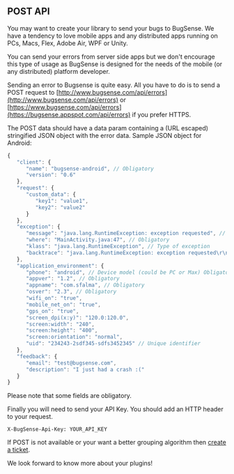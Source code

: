 ## POST API

You may want to create your library to send your bugs to BugSense. We have a tendency to love mobile apps and any distributed apps running on PCs, Macs, Flex, Adobe Air, WPF or Unity.

You can send your errors from server side apps but we don't encourage this type of usage as BugSense is designed for the needs of the mobile (or any distributed) platform developer.

Sending an error to Bugsense is quite easy. All you have to do is to send a POST request to [http://www.bugsense.com/api/errors](http://www.bugsense.com/api/errors) or [https://www.bugsense.com/api/errors](https://bugsense.appspot.com/api/errors) if you prefer HTTPS.

The POST data should have a data param containing a (URL escaped) stringified JSON object with the error data. Sample JSON object for Android:

```js
{
   "client": {
      "name": "bugsense-android", // Obligatory
      "version": "0.6"
   },
   "request": {
      "custom_data": {
         "key1": "value1",
         "key2": "value2"
      }
   },
   "exception": {
      "message": "java.lang.RuntimeException: exception requested", // Obligatory
      "where": "MainActivity.java:47", // Obligatory
      "klass": "java.lang.RuntimeException", // Type of exception
      "backtrace": "java.lang.RuntimeException: exception requested\r\nat com.sfalma.trace.example.MainActivity$1.onClick(MainActivity.java:47)\r\nat android.view.View.performClick(View.java:2408)\r\nat android.view.View$PerformClick.run(View.java:8816)\r\nat android.os.Handler.handleCallback(Handler.java:587)\r\nat android.os.Handler.dispatchMessage(Handler.java:92)\r\nat android.os.Looper.loop(Looper.java:123)\r\nat android.app.ActivityThread.main(ActivityThread.java:4627)\r\nat java.lang.reflect.Method.invokeNative(Native Method)\r\nat java.lang.reflect.Method.invoke(Method.java:521)\r\nat com.android.internal.os.ZygoteInit$MethodAndArgsCaller.run(ZygoteInit.java:868)\r\nat com.android.internal.os.ZygoteInit.main(ZygoteInit.java:626)\r\nat dalvik.system.NativeStart.main(Native Method)\\n" // Obligatory
   },
   "application_environment": {
      "phone": "android", // Device model (could be PC or Max) Obligatory
      "appver": "1.2", // Obligatory
      "appname": "com.sfalma", // Obligatory
      "osver": "2.3", // Obligatory
      "wifi_on": "true",
      "mobile_net_on": "true",
      "gps_on": "true",
      "screen_dpi(x:y)": "120.0:120.0",
      "screen:width": "240",
      "screen:height": "400",
      "screen:orientation": "normal",
      "uid": "234243-2sdf345-sdfs3452345" // Unique identifier
   },
   "feedback": {
      "email": "test@bugsense.com",
      "description": "I just had a crash :("
   }
}
```

Please note that some fields are obligatory.

Finally you will need to send your API Key. You should add an HTTP header to your request.

```X-BugSense-Api-Key: YOUR_API_KEY```

If POST is not available or your want a better grouping algorithm then [create a ticket](http://bugsense.zendesk.com/).

We look forward to know more about your plugins!
